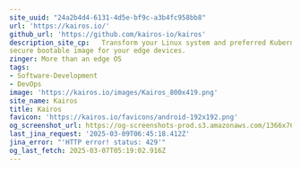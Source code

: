```yaml
---
site_uuid: "24a2b4d4-6131-4d5e-bf9c-a3b4fc958bb8"
url: 'https://kairos.io/'
github_url: 'https://github.com/kairos-io/kairos'
description_site_cp:   Transform your Linux system and preferred Kubernetes distribution into a
secure bootable image for your edge devices.
zinger: More than an edge OS
tags:
- Software-Development
- DevOps
image: 'https://kairos.io/images/Kairos_800x419.png'
site_name: Kairos
title: Kairos
favicon: 'https://kairos.io/favicons/android-192x192.png'
og_screenshot_url: https://og-screenshots-prod.s3.amazonaws.com/1366x768/80/false/006179cc11c839f9d2eaaaa25482116cdc3f779fcfc607fde617a13a504768e8.jpeg
last_jina_request: '2025-03-09T06:45:18.412Z'
jina_error: "'HTTP error! status: 429'"
og_last_fetch: 2025-03-07T05:19:02.916Z
---
```


